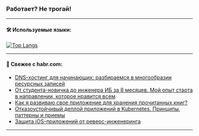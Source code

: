 ### Работает? Не трогай!

---
<!--
#### 🛠️ Technical stack:

![Java](https://img.shields.io/badge/Java-informational?logo=Oracle&style=flat&logoColor=white&color=FF4500)
![Kotlin](https://img.shields.io/badge/Kotlin-informational?logo=Kotlin&style=flat&logoColor=white&color=774D97)
![TS](https://img.shields.io/badge/TypeScript-informational?logo=typeScript&style=flat&logoColor=black&color=017acc)
![Python](https://img.shields.io/badge/Python-informational?logo=Python&style=flat&logoColor=black&color=ffdd54) <br>
![Spring](https://img.shields.io/badge/Spring-informational?logo=Spring&style=flat&logoColor=white&color=6DB33F) 
![SpringBoot](https://img.shields.io/badge/SpringBoot-informational?logo=SpringBoot&style=flat&logoColor=white&color=6DB33F)
![Nest](https://img.shields.io/badge/NestJS-informational?logo=NestJS&style=flat&logoColor=white&color=E0234E) 
![NodeJS](https://img.shields.io/badge/NodeJS-informational?logo=node.js&style=flat&logoColor=white&color=70A760)<br>
![PostgreSQL](https://img.shields.io/badge/PostgreSQL-informational?logo=PostgreSQL&style=flat&logoColor=white&color=DAA520)
![MongoDB](https://img.shields.io/badge/MongoDB-informational?logo=MongoDB&style=flat&logoColor=white&color=870000)
![Apache](https://img.shields.io/badge/Apache-informational?logo=apache&style=flat&logoColor=white&color=f74e28)

___ 
-->

#### 🛠️ Используемые языки:

[![Top Langs](https://github-readme-stats-u2qms2cxw-advtsettinggmailcoms-projects.vercel.app/api/top-langs/?username=zloylis&langs_count=10&hide_title=true&title_color=e6edf3&size_weight=0.5&count_weight=0.5&layout=compact&hide_progress=true&hide_border=true&theme=dracula)](https://github.com/zloylis)

<!---


####  :octocat:&nbsp;&nbsp; Статистика:

![GitHub stats](https://github-readme-stats-u2qms2cxw-advtsettinggmailcoms-projects.vercel.app/api?username=zloylis&show_icons=true&hide_border=true&theme=dracula&title_color=e6edf3&include_all_commits=true&count_private=true&hide_rank=false&hide_title=true&rank_icon=github)
-->
---

#### 💬 Свежее с habr.com:

<!-- BLOG-POST-LIST:START -->
- [DNS-хостинг для начинающих: разбираемся в многообразии ресурсных записей](https://habr.com/ru/companies/selectel/articles/824094/?utm_source=habrahabr&utm_medium=rss&utm_campaign=824094)
- [От студента-новичка до инженера ИБ за 8 месяцев. Мой опыт старта в направлении, которое нравится всем](https://habr.com/ru/companies/jetinfosystems/articles/824062/?utm_source=habrahabr&utm_medium=rss&utm_campaign=824062)
- [Как я развиваю свое приложение для хранения прочитанных книг?](https://habr.com/ru/articles/824098/?utm_source=habrahabr&utm_medium=rss&utm_campaign=824098)
- [Отказоустойчивый деплой приложений в Kubernetes. Принципы, паттерны и приемы](https://habr.com/ru/companies/gazprombank/articles/824034/?utm_source=habrahabr&utm_medium=rss&utm_campaign=824034)
- [Защита iOS-приложений от реверс-инженеринга](https://habr.com/ru/articles/824054/?utm_source=habrahabr&utm_medium=rss&utm_campaign=824054)
<!-- BLOG-POST-LIST:END -->

---
